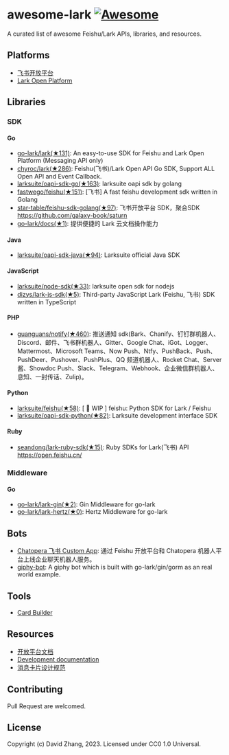 # awesome-lark [![Awesome](https://github.com/sindresorhus/awesome/raw/main/media/badge.svg)](https://github.com/sindresorhus/awesome)

A curated list of awesome Feishu/Lark APIs, libraries, and resources.

## Platforms

- [飞书开放平台](https://open.feishu.cn/)
- [Lark Open Platform](https://open.larksuite.com/)

## Libraries

### SDK

#### Go

- [go-lark/lark(★131)](https://github.com/go-lark/lark): An easy-to-use SDK for Feishu and Lark Open Platform (Messaging API only)
- [chyroc/lark(★286)](https://github.com/chyroc/lark): Feishu(飞书)/Lark Open API Go SDK, Support ALL Open API and Event Callback.
- [larksuite/oapi-sdk-go(★163)](https://github.com/larksuite/oapi-sdk-go): larksuite oapi sdk by golang
- [fastwego/feishu(★151)](https://github.com/fastwego/feishu): [飞书] A fast feishu development sdk written in Golang
- [star-table/feishu-sdk-golang(★97)](https://github.com/star-table/feishu-sdk-golang): 飞书开放平台 SDK，聚合SDK https://github.com/galaxy-book/saturn
- [go-lark/docs(★1)](https://github.com/go-lark/docs): 提供便捷的 Lark 云文档操作能力

#### Java

- [larksuite/oapi-sdk-java(★94)](https://github.com/larksuite/oapi-sdk-java): Larksuite official Java SDK

#### JavaScript

- [larksuite/node-sdk(★33)](https://github.com/larksuite/node-sdk): larksuite open sdk for nodejs
- [dizys/lark-js-sdk(★5)](https://github.com/dizys/lark-js-sdk): Third-party JavaScript Lark (Feishu, 飞书) SDK written in TypeScript

#### PHP

- [guanguans/notify(★460)](https://github.com/guanguans/notify): 推送通知 sdk(Bark、Chanify、钉钉群机器人、Discord、邮件、飞书群机器人、Gitter、Google Chat、iGot、Logger、Mattermost、Microsoft Teams、Now Push、Ntfy、PushBack、Push、PushDeer、Pushover、PushPlus、QQ 频道机器人、Rocket Chat、Server 酱、Showdoc Push、Slack、Telegram、Webhook、企业微信群机器人、息知、一封传话、Zulip)。

#### Python

- [larksuite/feishu(★58)](https://github.com/larksuite/feishu): [ 🚧 WIP ] feishu: Python SDK for Lark / Feishu
- [larksuite/oapi-sdk-python(★82)](https://github.com/larksuite/oapi-sdk-python): Larksuite development interface SDK

#### Ruby

- [seandong/lark-ruby-sdk(★15)](https://github.com/seandong/lark-ruby-sdk): Ruby SDKs for Lark(飞书) API https://open.feishu.cn/


### Middleware

#### Go

- [go-lark/lark-gin(★2)](https://github.com/go-lark/lark-gin): Gin Middleware for go-lark
- [go-lark/lark-hertz(★0)](https://github.com/go-lark/lark-hertz): Hertz Middleware for go-lark




## Bots

- [Chatopera 飞书 Custom App](https://github.com/chatopera/chatopera.feishu): 通过 Feishu 开放平台和 Chatopera 机器人平台上线企业聊天机器人服务。
- [giphy-bot](https://github.com/go-lark/examples/tree/main/giphy-bot): A giphy bot which is built with go-lark/gin/gorm as an real world example.

## Tools

- [Card Builder](https://open.feishu.cn/tool/cardbuilder)

## Resources

- [开放平台文档](https://open.feishu.cn/document/home/index)
- [Development documentation](https://open.larksuite.com/document/home/index)
- [消息卡片设计规范](https://open.feishu.cn/document/ukTMukTMukTM/ugDOwYjL4gDM24CO4AjN)

## Contributing

Pull Request are welcomed.

## License

Copyright (c) David Zhang, 2023. Licensed under CC0 1.0 Universal.
